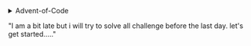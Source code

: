 <details><summary>Advent-of-Code</summary>
<p>
```java
Advent of Code is an Advent calendar of small programming puzzles for a variety of skill sets and skill levels that can be solved in any programming language you like yes, including JavaScript and Python!!! Every day for 25 days this month you have small programming challenges that you need to solve to complete the "tree". Each day, the questions get a little bit harder to really push you to learn and improve your programming skills.
```

</p>
</details>

"I am a bit late but i will try to solve all challenge before the last day. let's get started....."

